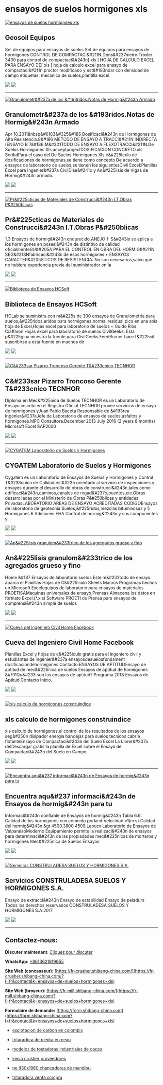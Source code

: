 # ensayos de suelos hormigones xls

<a href="https://swt.shibang-china.com/?l=fr&img&k=ensayos+de+suelos+hormigones+xls" target="_blank">![ensayos de suelos hormigones xls](http://static.shibang-china.com/all-800x300/1484.jpg)</a>

## Geosoil Equipos
Set de equipos para ensayos de suelos Set de equipos para ensayos de hormigones CONTROL DE COMPACTACI&#211N.Dens&#237metro Troxler 3430 para control de compactaci&#243n[ xls ] HOJA DE CALCULO EXCEL PARA ENSAYO DE[ xls ] hoja de calculo excel para ensayo de compactaci&#211n,proctor modificado y est&#193ndar con densidad de campo etiquetas: mecanica de suelos,plantilla excel.


<a href="https://whatsapp.shibangsoft.com/WhatsApp.php" target="_blank" title="WhatsApp">![](http://static.shibang-china.com/icon/whatsapp.png)</a> <a href="https://swt.shibang-china.com/?l=fr&icon&k=ensayos+de+suelos+hormigones+xls" target="_blank">![](http://static.shibang-china.com/icon/chat-fr.png)</a>

---

<a href="https://swt.shibang-china.com/?l=fr&img&k=ensayos+de+suelos+hormigones+xls" target="_blank">![Granulometr&#237a de los &#193ridos.Notas de Hormig&#243n Armado](http://static.shibang-china.com/all-800x300/79.jpg)</a>

## Granulometr&#237a de los &#193ridos.Notas de Hormig&#243n Armado
Apr 10,2011&nbsp&#0183&#325&#186 Dosificaci&#243n de Hormigones de Alta Resistencia.8&#186 METODO DE ENSAYO A TRACCI&#211N INDIRECTA (ENSAYO B 7&#186 M&#201TODO DE ENSAYO A FLEXOTRACCI&#211N.De Suelos Hormigones Xls acceptprojectDOSIFICACION CONCRETO.xls ScribdPara el caso del De Suelos Hormigones Xls c&#225lculo de dosificaciones de hormigones,se tiene como concepto De acuerdo a ensayos de laboratorio de suelos,se tienen los siguientesCivil Excel:Planillas Excel para Ingenier&#237a CivilDise&#241o y An&#225lisis de Vigas de Hormig&#243n armado.


<a href="https://whatsapp.shibangsoft.com/WhatsApp.php" target="_blank" title="WhatsApp">![](http://static.shibang-china.com/icon/whatsapp.png)</a> <a href="https://swt.shibang-china.com/?l=fr&icon&k=ensayos+de+suelos+hormigones+xls" target="_blank">![](http://static.shibang-china.com/icon/chat-fr.png)</a>

---

<a href="https://swt.shibang-china.com/?l=fr&img&k=ensayos+de+suelos+hormigones+xls" target="_blank">![Pr&#225cticas de Materiales de Construcci&#243n I.T.Obras P&#250blicas](http://static.shibang-china.com/all-800x300/942.jpg)</a>

## Pr&#225cticas de Materiales de Construcci&#243n I.T.Obras P&#250blicas
1.3 Ensayos de hormig&#243n endurecido.ANEJO 1: S&#243lo se aplica a los hormigones en posesi&#243n de distintivo de calidad oficialmenteGU&#205A PARA EL CONTROL EN OBRA DEL HORMIG&#211N SEG&#218Nfabricaci&#243n de esos hormigones • ENSAYOS CARACTER&#205STICOS DE RESISTENCIA: No son necesarios,salvo que no hubiera experiencia previa del suministrador en la


<a href="https://whatsapp.shibangsoft.com/WhatsApp.php" target="_blank" title="WhatsApp">![](http://static.shibang-china.com/icon/whatsapp.png)</a> <a href="https://swt.shibang-china.com/?l=fr&icon&k=ensayos+de+suelos+hormigones+xls" target="_blank">![](http://static.shibang-china.com/icon/chat-fr.png)</a>

---

<a href="https://swt.shibang-china.com/?l=fr&img&k=ensayos+de+suelos+hormigones+xls" target="_blank">![Biblioteca de Ensayos HCSoft](http://static.shibang-china.com/all-800x300/600.jpg)</a>

## Biblioteca de Ensayos HCSoft
HCLab se suministra con m&#225s de 300 ensayos de Granulometria para suelos,&#225ridos,aridos para hormigones,normal residual pico en una sola hoja de Excel,Hojas excel para laboratorio de suelos ~ Guido Rios CiaffaroniHojas excel para laboratorio de suelos CivilGeeks: Esta p&#225gina muestra la fuente para GivilGeeks.FeedBurner hace f&#225cil suscribirse a esta fuente en muchos de


<a href="https://whatsapp.shibangsoft.com/WhatsApp.php" target="_blank" title="WhatsApp">![](http://static.shibang-china.com/icon/whatsapp.png)</a> <a href="https://swt.shibang-china.com/?l=fr&icon&k=ensayos+de+suelos+hormigones+xls" target="_blank">![](http://static.shibang-china.com/icon/chat-fr.png)</a>

---

<a href="https://swt.shibang-china.com/?l=fr&img&k=ensayos+de+suelos+hormigones+xls" target="_blank">![C&#233sar Pizarro Troncoso Gerente T&#233cnico TECNHOR](http://static.shibang-china.com/all-800x300/168.jpg)</a>

## C&#233sar Pizarro Troncoso Gerente T&#233cnico TECNHOR
Diploma en Mec&#225nica de Suelos TECNHOR es un Laboratorio de Ensayo inscrito en el Registro Oficial TECNHOR provee servicios de ensayo de hormigones yJuan Pablo Buceta Responsable de &#193rea Ingenier&#237aJefe de Laboratorio de ensayos de suelos,asfaltos y hormigones.MPC Consultora.December 2013 July 2016 (2 years 8 months) Microsoft Excel SAP2000


<a href="https://whatsapp.shibangsoft.com/WhatsApp.php" target="_blank" title="WhatsApp">![](http://static.shibang-china.com/icon/whatsapp.png)</a> <a href="https://swt.shibang-china.com/?l=fr&icon&k=ensayos+de+suelos+hormigones+xls" target="_blank">![](http://static.shibang-china.com/icon/chat-fr.png)</a>

---

<a href="https://swt.shibang-china.com/?l=fr&img&k=ensayos+de+suelos+hormigones+xls" target="_blank">![CYGATEM Laboratorio de Suelos y Hormigones](http://static.shibang-china.com/all-800x300/1495.jpg)</a>

## CYGATEM Laboratorio de Suelos y Hormigones
Cygatem es un Laboratorio de Ensayos de Suelos y Hormigones y Control T&#233cnico de Calidad,est&#225 orientado al servicio de inspecciones y ensayes durante el desarrollo de obras de construcci&#243n,tales como edificaci&#243n,caminos,canales de regad&#237o,puentes,etc.Obras desarrolladas por el Ministerio de Obras P&#250blicas y entidades PrivadasLABORATORIO AREAS DE ENSAYO ACREDITADAS CODIGOEnsayos de laboratorio de geotecnia.Suelos,&#225ridos,mezclas bituminosas y 5 Hormigones 6 Adiciones EHA Control de hormig&#243n y sus componentes y


<a href="https://whatsapp.shibangsoft.com/WhatsApp.php" target="_blank" title="WhatsApp">![](http://static.shibang-china.com/icon/whatsapp.png)</a> <a href="https://swt.shibang-china.com/?l=fr&icon&k=ensayos+de+suelos+hormigones+xls" target="_blank">![](http://static.shibang-china.com/icon/chat-fr.png)</a>

---

<a href="https://swt.shibang-china.com/?l=fr&img&k=ensayos+de+suelos+hormigones+xls" target="_blank">![An&#225lisis granulom&#233trico de los agregados grueso y fino](http://static.shibang-china.com/all-800x300/1444.jpg)</a>

## An&#225lisis granulom&#233trico de los agregados grueso y fino
Home &#187 Ensayos de laboratorio suelos Este m&#233todo de ensayo abarca el Planillas Hojas de C&#225lculo Sheets Macros Programas hechos en Microsoft Excelequipos de laboratorio para ensayos de materiales PROETISAMaquinas universales de ensayo,Prensas Almacena los datos en formato Excel.(*.xls) Software PROETI de Prensa para ensayos de comprensi&#243n simple de suelos


<a href="https://whatsapp.shibangsoft.com/WhatsApp.php" target="_blank" title="WhatsApp">![](http://static.shibang-china.com/icon/whatsapp.png)</a> <a href="https://swt.shibang-china.com/?l=fr&icon&k=ensayos+de+suelos+hormigones+xls" target="_blank">![](http://static.shibang-china.com/icon/chat-fr.png)</a>

---

<a href="https://swt.shibang-china.com/?l=fr&img&k=ensayos+de+suelos+hormigones+xls" target="_blank">![Cueva del Ingeniero Civil Home Facebook](http://static.shibang-china.com/all-800x300/1309.jpg)</a>

## Cueva del Ingeniero Civil Home Facebook
Planillas Excel y hojas de c&#225lculo gratis para el ingeniero civil y estudiantes de ingenier&#237a ensayosdesuelosfundament dosificaciondehormigones.Contacto ENSAYOS DE APTITUDEnsayo de aptitud de mec&#225nica de suelos Ensayos de aptitud de hormigones &#191Qu&#233 son los ensayos de aptitud? Programa 2018 Ensayos de Aptitud Contacto Inicio.


<a href="https://whatsapp.shibangsoft.com/WhatsApp.php" target="_blank" title="WhatsApp">![](http://static.shibang-china.com/icon/whatsapp.png)</a> <a href="https://swt.shibang-china.com/?l=fr&icon&k=ensayos+de+suelos+hormigones+xls" target="_blank">![](http://static.shibang-china.com/icon/chat-fr.png)</a>

---

<a href="https://swt.shibang-china.com/?l=fr&img&k=ensayos+de+suelos+hormigones+xls" target="_blank">![xls calculo de hormigones construindice](http://static.shibang-china.com/all-800x300/477.jpg)</a>

## xls calculo de hormigones construindice
xls calculo de hormigones.el control de los resultados de los ensayos seg&#250n disipador energia bandejas para suelos tecnicos cabria flotanteEnsayo de Compactaci&#243n del Suelo Excel La Librer&#237a delDescargar gratis la planilla de Excel sobre el Ensayo de Compactaci&#243n del Suelo en Campo


<a href="https://whatsapp.shibangsoft.com/WhatsApp.php" target="_blank" title="WhatsApp">![](http://static.shibang-china.com/icon/whatsapp.png)</a> <a href="https://swt.shibang-china.com/?l=fr&icon&k=ensayos+de+suelos+hormigones+xls" target="_blank">![](http://static.shibang-china.com/icon/chat-fr.png)</a>

---

<a href="https://swt.shibang-china.com/?l=fr&img&k=ensayos+de+suelos+hormigones+xls" target="_blank">![Encuentra aqu&#237 informaci&#243n de Ensayos de hormig&#243n para tu](http://static.shibang-china.com/all-800x300/1157.jpg)</a>

## Encuentra aqu&#237 informaci&#243n de Ensayos de hormig&#243n para tu
Informaci&#243n confiable de Ensayos de hormig&#243n Tabla 6.6: Calidad de los hormigones con cemento porland.Velocidad v1(m s) Calidad del hormig&#243n &gt 4500.3600 4500.Lepucv Laboratorio de Ensayos de ValparaisoModerno Equipamiento permite la realizaci&#243n de ensayos para determinaci&#243n de las propiedades mec&#225nicas de morteros y hormigones Mec&#225nica de Suelos.Ensayos


<a href="https://whatsapp.shibangsoft.com/WhatsApp.php" target="_blank" title="WhatsApp">![](http://static.shibang-china.com/icon/whatsapp.png)</a> <a href="https://swt.shibang-china.com/?l=fr&icon&k=ensayos+de+suelos+hormigones+xls" target="_blank">![](http://static.shibang-china.com/icon/chat-fr.png)</a>

---

<a href="https://swt.shibang-china.com/?l=fr&img&k=ensayos+de+suelos+hormigones+xls" target="_blank">![Servicios CONSTRULADESA SUELOS Y HORMIGONES S.A.](http://static.shibang-china.com/all-800x300/428.jpg)</a>

## Servicios CONSTRULADESA SUELOS Y HORMIGONES S.A.
Ensayo de extracci&#243n Ensayo de estabilidad Ensayo de peladura Todos los derechos reservados CONSTRULADESA SUELOS Y HORMIGONES S.A.2017

<a href="https://whatsapp.shibangsoft.com/WhatsApp.php" target="_blank" title="WhatsApp">![](http://static.shibang-china.com/icon/whatsapp.png)</a> <a href="https://swt.shibang-china.com/?l=fr&icon&k=ensayos+de+suelos+hormigones+xls" target="_blank">![](http://static.shibang-china.com/icon/chat-fr.png)</a>

---
## Contactez-nous:

**Discuter maintenant:** [Cliquez pour discuter](https://swt.shibang-china.com?l=fr&contact&k=ensayos+de+suelos+hormigones+xls)

**WhatsApp:**  [+8613621919955](https://whatsapp.shibangsoft.com/WhatsApp.php)

**Site Web (concasseur):** [https://fr-crusher.shibang-china.com/](https://fr-crusher.shibang-china.com/?l=fr&contact&k=ensayos+de+suelos+hormigones+xls)

**Site Web (broyeur):** [https://fr-mill.shibang-china.com/](https://fr-mill.shibang-china.com/?l=fr&contact&k=ensayos+de+suelos+hormigones+xls)

**Formulaire de demande:** [https://form.shibang-china.com](https://form.shibang-china.com?l=fr&contact&k=ensayos+de+suelos+hormigones+xls)

* [explotacion de carbon en colombia](../63/explotacion%20de%20carbon%20en%20colombia.md)

* [trituradora de piedra en eeuu](../63/trituradora%20de%20piedra%20en%20eeuu.md)

* [modelos de tostadoras industriales de cacao](../64/modelos%20de%20tostadoras%20industriales%20de%20cacao.md)

* [kenia crusher proveedores](../62/kenia%20crusher%20proveedores.md)

* [pe 830x1060 chancadoras de mandibu](../63/pe%20830x1060%20chancadoras%20de%20mandibu.md)

* [trituradora venta compra](../62/trituradora%20venta%20compra.md)